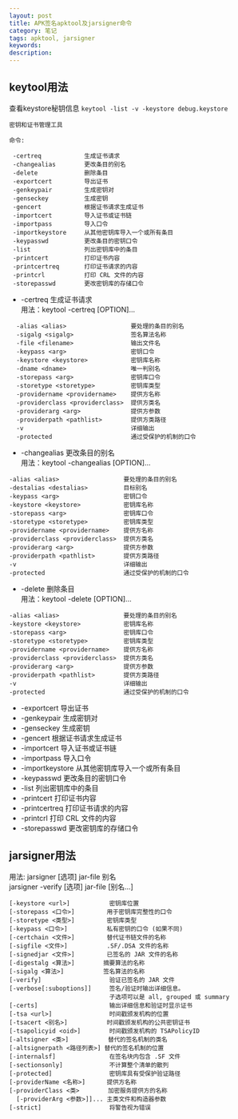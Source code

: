 ```yaml
---
layout: post
title: APK签名apktool及jarsigner命令
category: 笔记
tags: apktool, jarsigner
keywords:
description:
---
```


## keytool用法
查看keystore秘钥信息
`keytool -list -v -keystore debug.keystore`

```
密钥和证书管理工具

命令:

 -certreq            生成证书请求
 -changealias        更改条目的别名
 -delete             删除条目
 -exportcert         导出证书
 -genkeypair         生成密钥对
 -genseckey          生成密钥
 -gencert            根据证书请求生成证书
 -importcert         导入证书或证书链
 -importpass         导入口令
 -importkeystore     从其他密钥库导入一个或所有条目
 -keypasswd          更改条目的密钥口令
 -list               列出密钥库中的条目
 -printcert          打印证书内容
 -printcertreq       打印证书请求的内容
 -printcrl           打印 CRL 文件的内容
 -storepasswd        更改密钥库的存储口令
```

- -certreq            生成证书请求  
用法：keytool -certreq [OPTION]...
```
  -alias <alias>                  要处理的条目的别名
  -sigalg <sigalg>                签名算法名称
  -file <filename>                输出文件名
  -keypass <arg>                  密钥口令
  -keystore <keystore>            密钥库名称
  -dname <dname>                  唯一判别名
  -storepass <arg>                密钥库口令
  -storetype <storetype>          密钥库类型
  -providername <providername>    提供方名称
  -providerclass <providerclass>  提供方类名
  -providerarg <arg>              提供方参数
  -providerpath <pathlist>        提供方类路径
  -v                              详细输出
  -protected                      通过受保护的机制的口令
```

- -changealias        更改条目的别名  
用法：keytool -changealias [OPTION]...
```
-alias <alias>                  要处理的条目的别名
-destalias <destalias>          目标别名
-keypass <arg>                  密钥口令
-keystore <keystore>            密钥库名称
-storepass <arg>                密钥库口令
-storetype <storetype>          密钥库类型
-providername <providername>    提供方名称
-providerclass <providerclass>  提供方类名
-providerarg <arg>              提供方参数
-providerpath <pathlist>        提供方类路径
-v                              详细输出
-protected                      通过受保护的机制的口令
```


- -delete             删除条目  
用法：keytool -delete [OPTION]...
```
-alias <alias>                  要处理的条目的别名
-keystore <keystore>            密钥库名称
-storepass <arg>                密钥库口令
-storetype <storetype>          密钥库类型
-providername <providername>    提供方名称
-providerclass <providerclass>  提供方类名
-providerarg <arg>              提供方参数
-providerpath <pathlist>        提供方类路径
-v                              详细输出
-protected                      通过受保护的机制的口令
```


- -exportcert         导出证书
- -genkeypair         生成密钥对
- -genseckey          生成密钥
- -gencert            根据证书请求生成证书
- -importcert         导入证书或证书链
- -importpass         导入口令
- -importkeystore     从其他密钥库导入一个或所有条目
- -keypasswd          更改条目的密钥口令
- -list               列出密钥库中的条目
- -printcert          打印证书内容
- -printcertreq       打印证书请求的内容
- -printcrl           打印 CRL 文件的内容
- -storepasswd        更改密钥库的存储口令


## jarsigner用法
用法: jarsigner [选项] jar-file 别名  
       jarsigner -verify [选项] jar-file [别名...]

```
[-keystore <url>]           密钥库位置
[-storepass <口令>]         用于密钥库完整性的口令
[-storetype <类型>]         密钥库类型
[-keypass <口令>]           私有密钥的口令 (如果不同)
[-certchain <文件>]         替代证书链文件的名称
[-sigfile <文件>]           .SF/.DSA 文件的名称
[-signedjar <文件>]         已签名的 JAR 文件的名称
[-digestalg <算法>]        摘要算法的名称
[-sigalg <算法>]           签名算法的名称
[-verify]                   验证已签名的 JAR 文件
[-verbose[:suboptions]]     签名/验证时输出详细信息。
                            子选项可以是 all, grouped 或 summary
[-certs]                    输出详细信息和验证时显示证书
[-tsa <url>]                时间戳颁发机构的位置
[-tsacert <别名>]           时间戳颁发机构的公共密钥证书
[-tsapolicyid <oid>]        时间戳颁发机构的 TSAPolicyID
[-altsigner <类>]           替代的签名机制的类名
[-altsignerpath <路径列表>] 替代的签名机制的位置
[-internalsf]               在签名块内包含 .SF 文件
[-sectionsonly]             不计算整个清单的散列
[-protected]                密钥库具有受保护验证路径
[-providerName <名称>]      提供方名称
[-providerClass <类>        加密服务提供方的名称
  [-providerArg <参数>]]... 主类文件和构造器参数
[-strict]                   将警告视为错误
```
